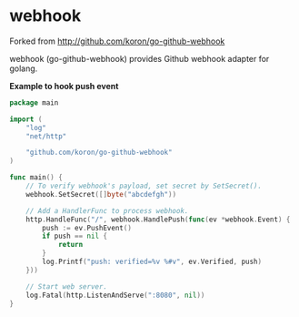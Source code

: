 # webhook

Forked from http://github.com/koron/go-github-webhook

webhook (go-github-webhook) provides Github webhook adapter for golang.

**Example to hook push event**

```go
package main

import (
    "log"
    "net/http"

    "github.com/koron/go-github-webhook"
)

func main() {
    // To verify webhook's payload, set secret by SetSecret().
    webhook.SetSecret([]byte("abcdefgh"))

    // Add a HandlerFunc to process webhook.
    http.HandleFunc("/", webhook.HandlePush(func(ev *webhook.Event) {
        push := ev.PushEvent()
        if push == nil {
            return
        }
        log.Printf("push: verified=%v %#v", ev.Verified, push)
    }))

    // Start web server.
    log.Fatal(http.ListenAndServe(":8080", nil))
}
```
